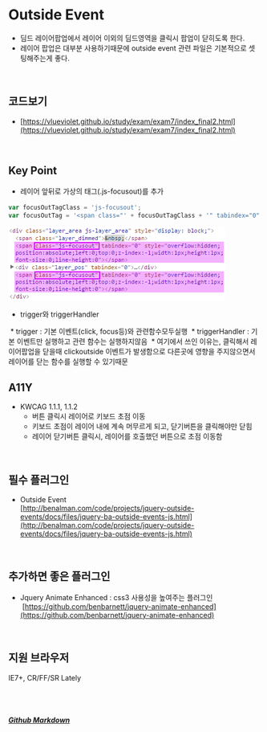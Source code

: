 # Outside Event
* 딤드 레이어팝업에서 레이어 이외의 딤드영역을 클릭시 팝업이 닫히도록 한다.
* 레이어 팝업은 대부분 사용하기때문에 outside event 관련 파일은 기본적으로 셋팅해주는게 좋다.

<br>

## 코드보기
* [https://vlueviolet.github.io/study/exam/exam7/index_final2.html](https://vlueviolet.github.io/study/exam/exam7/index_final2.html)
<br>

## Key Point
* 레이어 앞뒤로 가상의 태그(.js-focusout)를 추가
```javascript
var focusOutTagClass = 'js-focusout';
var focusOutTag = '<span class="' + focusOutTagClass + '" tabindex="0" style="overflow:hidden;position:absolute;left:0;top:0;z-index:-1;width:1px;height:1px;font-size:0;line-height:0"></span>';
```
![](/img/summary/exam7/1.png)
* trigger와 triggerHandler

  * trigger : 기본 이벤트(click, focus등)와 관련함수모두실행
  * triggerHandler : 기본 이벤트만 실행하고 관련 함수는 실행하지않음
  * 여기에서 쓰인 이유는, 클릭해서 레이어팝업을 닫을때 clickoutside 이벤트가 발생함으로 다른곳에 영향을 주지않으면서 레이어를 닫는 함수를 실행할 수 있기때문
<br>

## A11Y
* KWCAG 1.1.1, 1.1.2
  * 버튼 클릭시 레이어로 키보드 초점 이동
  * 키보드 초점이 레이어 내에 계속 머무르게 되고, 닫기버튼을 클릭해야만 닫힘
  * 레이어 닫기버튼 클릭시, 레이어를 호출했던 버튼으로 초점 이동함
<br>

## 필수 플러그인
* Outside Event<br>[http://benalman.com/code/projects/jquery-outside-events/docs/files/jquery-ba-outside-events-js.html](http://benalman.com/code/projects/jquery-outside-events/docs/files/jquery-ba-outside-events-js.html)
<br>

## 추가하면 좋은 플러그인
* Jquery Animate Enhanced : css3 사용성을 높여주는 플러그인<br>
  [https://github.com/benbarnett/jquery-animate-enhanced](https://github.com/benbarnett/jquery-animate-enhanced)
<br>

## 지원 브라우저
IE7+, CR/FF/SR Lately



<br><br>
##### [Github Markdown](https://guides.github.com/features/mastering-markdown/)
